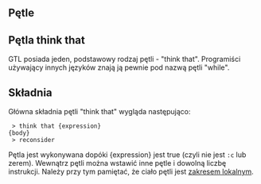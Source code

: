 ## Pętle
## Pętla think that
GTL posiada jeden, podstawowy rodzaj pętli - "think that".
Programiści używający innych języków znają ją pewnie pod nazwą pętli "while".

## Składnia
Główna składnia pętli "think that" wygląda następująco:
```
 > think that {expression}
{body}
 > reconsider
```

Pętla jest wykonywana dopóki {expression} jest true (czyli nie jest `:c` lub zerem).
Wewnątrz pętli można wstawić inne pętle i dowolną liczbę instrukcji. Należy przy tym pamiętać, że ciało pętli jest [zakresem lokalnym](scopes.md).
